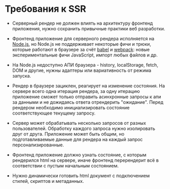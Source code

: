 # Требования к SSR

- Серверный рендер не должен влиять на архитектуру фронтенд приложения, нужно сохранить привычные практики веб разработки. 

- Фронтенд приложение для серверного рендера исполняется на [Node.js](https://nodejs.org/en/), но Node.js не поддерживает некоторые фичи и трюки, 
  которые работают в браузере за счёт [babel](https://babeljs.io) и [webpack](https://webpack.js.org): новые экспериментальные фичи JavaScript, импорт любых файлов и др.

- На Node.js недоступно АПИ браузера - history, localStorage, fetch, DOM и другие, нужны адаптеры или вариативность от режима запуска.

- Рендер в браузере зациклен, реагирует на изменение состояния. На сервере всего одна итерация рендера, за одну итерацию 
  приложение сможет только отправить асинхронные запросы к апи за данными и не дожидаясь ответа отрендерить "ожидание". 
  Перед рендером необходимо инициализировать состояние соответствующее текущему запросу.  
   
- Сервер может обрабатывать несколько запросов от разных пользователей. Обработку каждого запроса нужно изолировать друг от друга. 
  Приложение может быть общим, но подготавливаемые данные для рендера на каждый запрос персонализированные.  

- Фронтенд приложение должно узнать состояние, с которым рендерился html на сервере, иначе фронтенд перерендерит всё в 
  соответствии с пустым начальным состоянием.
   
- Нужно динамически готовить html документ с подключением стилей, скриптов и метаданных.
